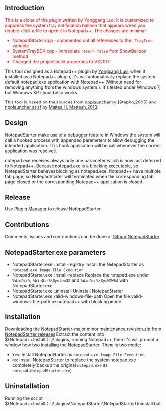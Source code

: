 ## Introduction

<div style="color:red">
This is a clone of the plugin written by Yonggang Luo. It is customized to suppress the
system tray notification balloon that appears when you double-click a file to open it in
Notepad++. The changes are minimal:

* NotepadStarter.cpp - commented out all references to the `_TrayIcon` variable
* SystemTraySDK.cpp - immediate `return false` from ShowBalloon method
* Changed the project build properties to VS2017
</div>


This tool designed as a Notepad++ plugin by [Yonggang Luo](luoyonggang(at)gmail.com), when
it installed as a Notepad++ plugin, it's will automatically replace the system default notepad.exe
application with Notepad++ (Without need for removing anything from the windows system.).
It's tested under Windows 7, but Windows XP should also works.

This tool is based on the sources from [npplauncher](http://superstepho.free.fr/)
by [Stepho,2005] and [npplauncher at sf](http://sourceforge.net/projects/npplauncher/)
by [Mattes H. Mattesh,2013](mattesh(at)gmx.net).

## Design
NotepadStarter make use of a debugger feature in Windows the system will call a hooked 
process with appended parameters to allow debugging the intended application.
This hook application will be call whenever the correct application was resolved.
  
notepad.exe receives always only one parameter which is now just deferred to Notepad++.
Because notepad.exe is a blocking executable, so NotepadStarter behaves blocking as notepad.exe.
Notepad++ have multiple tab page, so NotepadStarter will terminated when the corresponding
tab page closed or the corresponding Notepad++ application is closed.

## Release
Use [Plugin Manager](http://www.brotherstone.co.uk/npp/pm/admin/welcome) to release NotepadStarter

## Contributions
Comments, issues and contributions can be done at [Github|NotepadStarter](https://github.com/lygstate/notepadstarter)

## NotepadStarter.exe parameters
* NotepadStarter.exe :install-registry
  Install the NotepadStarter as `notepad.exe Image File Execution`
* NotepadStarter.exe :install-replace
  Replace the notepad.exe under `%WinDir%`, `%WinDir%\System32` and `%WinDir%\SysWOW64` with NotepadStarter.exe
* NotepadStarter.exe :uninstall
  Uninstall NotepadStarter
* NotepadStarter.exe valid-windows-file-path
  Open the file valid-windows-file-path by notepad++ with blocking mode

## Installation
Downloading the NotepadStarter-major.minor.maintenance.revision.zip from [NotepadStarter releases](https://github.com/lygstate/NotepadStarter/releases)
Extract the content into ${Notepad++InstallDir}\plugins\, running Notepad++, then it's will prompt a window how two installing the NotepadStarter.
There is two mode:
 * `Yes`: Install NotepadStarter as `notepad.exe Image File Execution`
 * `No`: Install NotepadStarter to replace the system notepad.exe completely(backup the original `notepad.exe` as `notepad.NotepadStarter.exe`)

## Uninstallation
 Running the script ${Notepad++InstallDir}\plugins\NotepadStarter\NotepadStarterUninstall.bat